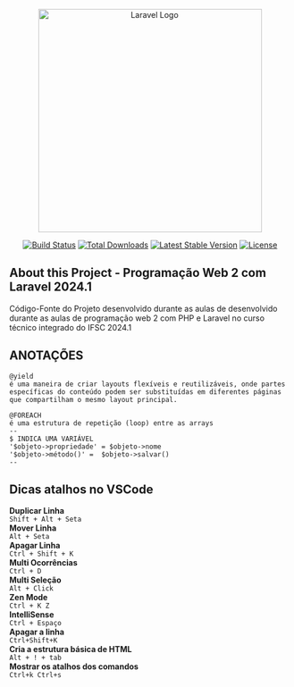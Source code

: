<p align="center"><a href="https://laravel.com" target="_blank"><img src="https://raw.githubusercontent.com/laravel/art/master/logo-lockup/5%20SVG/2%20CMYK/1%20Full%20Color/laravel-logolockup-cmyk-red.svg" width="400" alt="Laravel Logo"></a></p>

<p align="center">
<a href="https://github.com/laravel/framework/actions"><img src="https://github.com/laravel/framework/workflows/tests/badge.svg" alt="Build Status"></a>
<a href="https://packagist.org/packages/laravel/framework"><img src="https://img.shields.io/packagist/dt/laravel/framework" alt="Total Downloads"></a>
<a href="https://packagist.org/packages/laravel/framework"><img src="https://img.shields.io/packagist/v/laravel/framework" alt="Latest Stable Version"></a>
<a href="https://packagist.org/packages/laravel/framework"><img src="https://img.shields.io/packagist/l/laravel/framework" alt="License"></a>
</p>


## About this Project - Programação Web 2 com Laravel 2024.1
Código-Fonte do Projeto desenvolvido durante as aulas de  desenvolvido durante as aulas de programação web 2 com PHP e Laravel no curso técnico integrado do IFSC 2024.1

## ANOTAÇÕES
    @yield 
    é uma maneira de criar layouts flexíveis e reutilizáveis, onde partes específicas do conteúdo podem ser substituídas em diferentes páginas que compartilham o mesmo layout principal.

    @FOREACH
    é uma estrutura de repetição (loop) entre as arrays
    --
    $ INDICA UMA VARIÁVEL
    '$objeto->propriedade' = $objeto->nome
    '$objeto->método()' =  $objeto->salvar()
    --


## Dicas atalhos no VSCode

**Duplicar Linha**  
`Shift + Alt + Seta`  
**Mover Linha**  
`Alt + Seta`  
**Apagar Linha**  
`Ctrl + Shift + K`  
**Multi Ocorrências**  
`Ctrl + D`  
**Multi Seleção**  
`Alt + Click`  
**Zen Mode**  
`Ctrl + K Z`   
**IntelliSense**  
`Ctrl + Espaço`   
**Apagar a linha**  
`Ctrl+Shift+K`   
**Cria a estrutura básica de HTML**  
`Alt + ! + tab`   
**Mostrar os atalhos dos comandos**  
`Ctrl+k Ctrl+s`   
